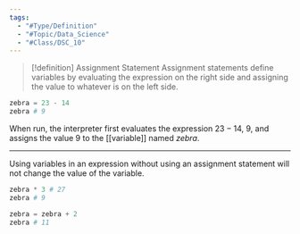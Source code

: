 ```yaml
---
tags:
  - "#Type/Definition"
  - "#Topic/Data_Science"
  - "#Class/DSC_10"
---
```


> [!definition] Assignment Statement
> Assignment statements define variables by evaluating the expression on the right side and assigning the value to whatever is on the left side.

```Python
zebra = 23 - 14
zebra # 9
```

When run, the interpreter first evaluates the expression $23-14$, $9$, and assigns the value $9$ to the [[variable]] named *zebra*.

---

Using variables in an expression without using an assignment statement will not change the value of the variable.

```Python
zebra * 3 # 27
zebra # 9

zebra = zebra + 2
zebra # 11
```